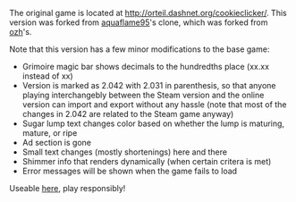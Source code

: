 The original game is located at http://orteil.dashnet.org/cookieclicker/.
This version was forked from [aquaflame95](https://github.com/AquaFlame95/aquaflame95.github.io)'s clone, which was forked from [ozh](https://github.com/ozh/cookieclicker)'s.

Note that this version has a few minor modifications to the base game:
- Grimoire magic bar shows decimals to the hundredths place (xx.xx instead of xx)
- Version is marked as 2.042 with 2.031 in parenthesis, so that anyone playing interchangebly between the Steam version and the online version can import and export without any hassle (note that most of the changes in 2.042 are related to the Steam game anyway)
- Sugar lump text changes color based on whether the lump is maturing, mature, or ripe
- Ad section is gone
- Small text changes (mostly shortenings) here and there
- Shimmer info that renders dynamically (when certain critera is met)
- Error messages will be shown when the game fails to load


Useable [here](https://mrbuilder1961.github.io), play responsibly!
